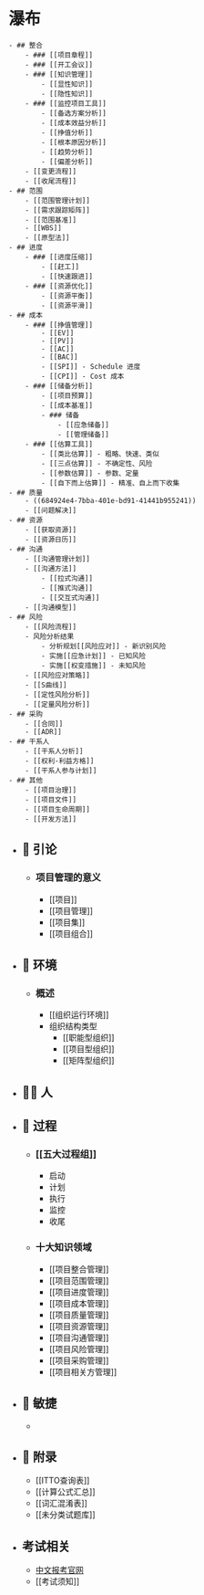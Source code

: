# 瀑布
	- ## 整合
		- ### [[项目章程]]
		- ### [[开工会议]]
		- ### [[知识管理]]
			- [[显性知识]]
			- [[隐性知识]]
		- ### [[监控项目工具]]
			- [[备选方案分析]]
			- [[成本效益分析]]
			- [[挣值分析]]
			- [[根本原因分析]]
			- [[趋势分析]]
			- [[偏差分析]]
		- [[变更流程]]
		- [[收尾流程]]
	- ## 范围
		- [[范围管理计划]]
		- [[需求跟踪矩阵]]
		- [[范围基准]]
		- [[WBS]]
		- [[原型法]]
	- ## 进度
		- ### [[进度压缩]]
			- [[赶工]]
			- [[快速跟进]]
		- ### [[资源优化]]
			- [[资源平衡]]
			- [[资源平滑]]
	- ## 成本
		- ### [[挣值管理]]
			- [[EV]]
			- [[PV]]
			- [[AC]]
			- [[BAC]]
			- [[SPI]] - Schedule 进度
			- [[CPI]] - Cost 成本
		- ### [[储备分析]]
			- [[项目预算]]
			- [[成本基准]]
			- ### 储备
				- [[应急储备]]
				- [[管理储备]]
		- ### [[估算工具]]
			- [[类比估算]] - 粗略、快速、类似
			- [[三点估算]] - 不确定性、风险
			- [[参数估算]] - 参数、定量
			- [[自下而上估算]] - 精准、自上而下收集
	- ## 质量
		- ((684924e4-7bba-401e-bd91-41441b955241))
		- [[问题解决]]
	- ## 资源
		- [[获取资源]]
		- [[资源日历]]
	- ## 沟通
		- [[沟通管理计划]]
		- [[沟通方法]]
			- [[拉式沟通]]
			- [[推式沟通]]
			- [[交互式沟通]]
		- [[沟通模型]]
	- ## 风险
		- [[风险流程]]
		- 风险分析结果
			- 分析规划[[风险应对]] - 新识别风险
			- 实施[[应急计划]] - 已知风险
			- 实施[[权变措施]] - 未知风险
		- [[风险应对策略]]
		- [[S曲线]]
		- [[定性风险分析]]
		- [[定量风险分析]]
	- ## 采购
		- [[合同]]
		- [[ADR]]
	- ## 干系人
		- [[干系人分析]]
		- [[权利-利益方格]]
		- [[干系人参与计划]]
	- ## 其他
		- [[项目治理]]
		- [[项目文件]]
		- [[项目生命周期]]
		- [[开发方法]]
- ## 📒 引论
	- ### 项目管理的意义
		- [[项目]]
		- [[项目管理]]
		- [[项目集]]
		- [[项目组合]]
- ## 🍃 环境
	- ### 概述
		- [[组织运行环境]]
		- 组织结构类型
			- [[职能型组织]]
			- [[项目型组织]]
			- [[矩阵型组织]]
- ## 🧑‍💼 人
- ## 🎹 过程
	- ### [[五大过程组]]
		- 启动
		- 计划
		- 执行
		- 监控
		- 收尾
	- ### 十大知识领域
		- [[项目整合管理]]
		- [[项目范围管理]]
		- [[项目进度管理]]
		- [[项目成本管理]]
		- [[项目质量管理]]
		- [[项目资源管理]]
		- [[项目沟通管理]]
		- [[项目风险管理]]
		- [[项目采购管理]]
		- [[项目相关方管理]]
- ## 🏃 敏捷
	-
- ## 📖 附录
	- [[ITTO查询表]]
	- [[计算公式汇总]]
	- [[词汇混淆表]]
	- [[未分类试题库]]
- ## 考试相关
	- [中文报考官网](https://event.chinapmp.cn/PMP/LEAP/pmp/html/index.html)
	- [[考试须知]]